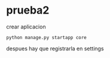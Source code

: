 # prueba2

crear aplicacion 

    python manage.py startapp core

despues hay que registrarla en settings



